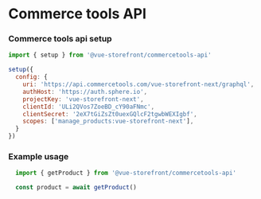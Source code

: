 # Commerce tools API

### Commerce tools api setup

```javascript
import { setup } from '@vue-storefront/commercetools-api'

setup({
  config: {
    uri: 'https://api.commercetools.com/vue-storefront-next/graphql',
    authHost: 'https://auth.sphere.io',
    projectKey: 'vue-storefront-next',
    clientId: 'ULi2QVos7ZoeBD_cY90aFNmc',
    clientSecret: '2eX7tGiZsZt0uexGQlcF2tgwbWEXIgbf',
    scopes: ['manage_products:vue-storefront-next'],
  }
})
```

### Example usage

```javascript
  import { getProduct } from '@vue-storefront/commercetools-api'

  const product = await getProduct()
```


